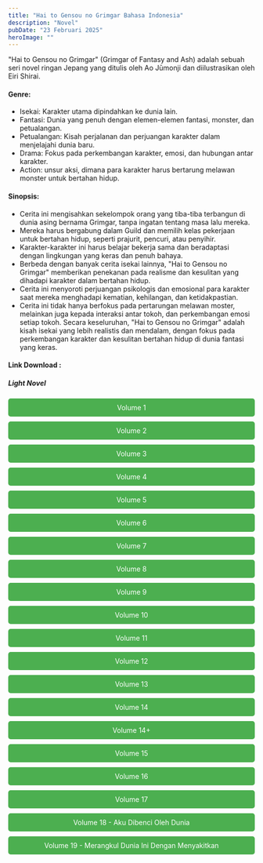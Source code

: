 ```yaml
---
title: "Hai to Gensou no Grimgar Bahasa Indonesia"
description: "Novel"
pubDate: "23 Februari 2025"
heroImage: ""
---
```


"Hai to Gensou no Grimgar" (Grimgar of Fantasy and Ash) adalah sebuah seri novel ringan Jepang yang ditulis oleh Ao Jūmonji dan diilustrasikan oleh Eiri Shirai. 

#### Genre:
 * Isekai: Karakter utama dipindahkan ke dunia lain.
 * Fantasi: Dunia yang penuh dengan elemen-elemen fantasi, monster, dan petualangan.
 * Petualangan: Kisah perjalanan dan perjuangan karakter dalam menjelajahi dunia baru.
 * Drama: Fokus pada perkembangan karakter, emosi, dan hubungan antar karakter.
 * Action: unsur aksi, dimana para karakter harus bertarung melawan monster untuk bertahan hidup.

#### Sinopsis:
 * Cerita ini mengisahkan sekelompok orang yang tiba-tiba terbangun di dunia asing bernama Grimgar, tanpa ingatan tentang masa lalu mereka.
 * Mereka harus bergabung dalam Guild dan memilih kelas pekerjaan untuk bertahan hidup, seperti prajurit, pencuri, atau penyihir.
 * Karakter-karakter ini harus belajar bekerja sama dan beradaptasi dengan lingkungan yang keras dan penuh bahaya.
 * Berbeda dengan banyak cerita isekai lainnya, "Hai to Gensou no Grimgar" memberikan penekanan pada realisme dan kesulitan yang dihadapi karakter dalam bertahan hidup.
 * Cerita ini menyoroti perjuangan psikologis dan emosional para karakter saat mereka menghadapi kematian, kehilangan, dan ketidakpastian.
 * Cerita ini tidak hanya berfokus pada pertarungan melawan moster, melainkan juga kepada interaksi antar tokoh, dan perkembangan emosi setiap tokoh.
Secara keseluruhan, "Hai to Gensou no Grimgar" adalah kisah isekai yang lebih realistis dan mendalam, dengan fokus pada perkembangan karakter dan kesulitan bertahan hidup di dunia fantasi yang keras.

#### Link Download :
<!DOCTYPE html>
<html>
<head>
  <style>
  .download-button {
      display: block;
      margin: 10px 0;
      padding: 10px 20px;
      background-color: #4CAF50;
      color: white;
      text-align: center;
      text-decoration: none;
      border: none;
      border-radius: 5px;
    }
  </style>
</head>
<body>

  <h5>Light Novel</h5>

  <a href="https://gawr-index.floral.workers.dev/0:/LN%20&%20WN/LN%20&%20WN%20Jepang%20P1/Hai%20to%20gensou%20no%20grimgar/Hai%20to%20Gensou%20no%20Grimgar%20Vol%201%20Bahasa%20Indonesia.pdf" class="download-button" download>Volume 1</a>
  <a href="https://gawr-index.floral.workers.dev/0:/LN%20&%20WN/LN%20&%20WN%20Jepang%20P1/Hai%20to%20gensou%20no%20grimgar/Hai%20to%20Gensou%20no%20Grimgar%20Vol%202%20Bahasa%20Indonesia.pdf" class="download-button" download>Volume 2</a>
  <a href="https://gawr-index.floral.workers.dev/0:/LN%20&%20WN/LN%20&%20WN%20Jepang%20P1/Hai%20to%20gensou%20no%20grimgar/Hai%20to%20Gensou%20no%20Grimgar%20Vol%203%20Bahasa%20Indonesia.pdf" class="download-button" download>Volume 3</a>
  <a href="https://gawr-index.floral.workers.dev/0:/LN%20&%20WN/LN%20&%20WN%20Jepang%20P1/Hai%20to%20gensou%20no%20grimgar/Hai%20to%20Gensou%20no%20Grimgar%20Vol%204%20Bahasa%20Indonesia.pdf" class="download-button" download>Volume 4</a>
  <a href="https://gawr-index.floral.workers.dev/0:/LN%20&%20WN/LN%20&%20WN%20Jepang%20P1/Hai%20to%20gensou%20no%20grimgar/Hai%20to%20Gensou%20no%20Grimgar%20Vol%205%20Bahasa%20Indonesia.pdf" class="download-button" download>Volume 5</a>
  <a href="https://gawr-index.floral.workers.dev/0:/LN%20&%20WN/LN%20&%20WN%20Jepang%20P1/Hai%20to%20gensou%20no%20grimgar/Hai%20to%20Gensou%20no%20Grimgar%20Vol%206%20Bahasa%20Indonesia.pdf" class="download-button" download>Volume 6</a>
  <a href="https://gawr-index.floral.workers.dev/0:/LN%20&%20WN/LN%20&%20WN%20Jepang%20P1/Hai%20to%20gensou%20no%20grimgar/Hai%20to%20Gensou%20no%20Grimgar%20Vol%207%20Bahasa%20Indonesia.pdf" class="download-button" download>Volume 7</a>
  <a href="https://gawr-index.floral.workers.dev/0:/LN%20&%20WN/LN%20&%20WN%20Jepang%20P1/Hai%20to%20gensou%20no%20grimgar/Hai%20to%20Gensou%20no%20Grimgar%20Vol%208%20Bahasa%20Indonesia.pdf" class="download-button" download>Volume 8</a>
  <a href="https://gawr-index.floral.workers.dev/0:/LN%20&%20WN/LN%20&%20WN%20Jepang%20P1/Hai%20to%20gensou%20no%20grimgar/Hai%20to%20Gensou%20no%20Grimgar%20Vol%209%20Bahasa%20Indonesia.pdf" class="download-button" download>Volume 9</a>
  <a href="https://gawr-index.floral.workers.dev/0:/LN%20&%20WN/LN%20&%20WN%20Jepang%20P1/Hai%20to%20gensou%20no%20grimgar/Hai%20to%20Gensou%20no%20Grimgar%20Vol%2010%20Bahasa%20Indonesia.pdf" class="download-button" download>Volume 10</a>
  <a href="https://gawr-index.floral.workers.dev/0:/LN%20&%20WN/LN%20&%20WN%20Jepang%20P1/Hai%20to%20gensou%20no%20grimgar/Hai%20to%20Gensou%20no%20Grimgar%20Vol%2011%20Bahasa%20Indonesia.pdf" class="download-button" download>Volume 11</a>
  <a href="https://gawr-index.floral.workers.dev/0:/LN%20&%20WN/LN%20&%20WN%20Jepang%20P1/Hai%20to%20gensou%20no%20grimgar/Hai%20to%20Gensou%20no%20Grimgar%20Vol%2012%20Bahasa%20Indonesia.pdf" class="download-button" download>Volume 12</a>
  <a href="https://gawr-index.floral.workers.dev/0:/LN%20&%20WN/LN%20&%20WN%20Jepang%20P1/Hai%20to%20gensou%20no%20grimgar/Hai%20to%20Gensou%20no%20Grimgar%20Vol%2013%20Bahasa%20Indonesia.pdf" class="download-button" download>Volume 13</a>
  <a href="https://gawr-index.floral.workers.dev/0:/LN%20&%20WN/LN%20&%20WN%20Jepang%20P1/Hai%20to%20gensou%20no%20grimgar/Hai%20to%20Gensou%20no%20Grimgar%20Vol%2014%20Bahasa%20Indonesia.pdf" class="download-button" download>Volume 14</a>
  <a href="https://gawr-index.floral.workers.dev/0:/LN%20&%20WN/LN%20&%20WN%20Jepang%20P1/Hai%20to%20gensou%20no%20grimgar/Hai%20to%20Gensou%20no%20Grimgar%20Vol%2014+%20Bahasa%20Indonesia.pdf" class="download-button" download>Volume 14+</a>
  <a href="https://gawr-index.floral.workers.dev/0:/LN%20&%20WN/LN%20&%20WN%20Jepang%20P1/Hai%20to%20gensou%20no%20grimgar/Hai%20to%20Gensou%20no%20Grimgar%20Vol%2015%20Bahasa%20Indonesia.pdf" class="download-button" download>Volume 15</a>
  <a href="https://gawr-index.floral.workers.dev/0:/LN%20&%20WN/LN%20&%20WN%20Jepang%20P1/Hai%20to%20gensou%20no%20grimgar/Hai%20to%20Gensou%20no%20Grimgar%20Vol%2016%20Bahasa%20Indonesia.pdf" class="download-button" download>Volume 16</a>
  <a href="https://gawr-index.floral.workers.dev/0:/LN%20&%20WN/LN%20&%20WN%20Jepang%20P1/Hai%20to%20gensou%20no%20grimgar/Hai%20to%20Gensou%20no%20Grimgar%20Vol%2017%20Bahasa%20Indonesia.pdf" class="download-button" download>Volume 17</a>
  <a href="https://gawr-index.floral.workers.dev/0:/LN%20&%20WN/LN%20&%20WN%20Jepang%20P1/Hai%20to%20gensou%20no%20grimgar/Hai%20to%20Gensou%20no%20Grimgar_Volume_18_-_Aku_Dibenci_Oleh_Dunia.pdf" class="download-button" download>Volume 18 - Aku Dibenci Oleh Dunia</a>
  <a href="https://gawr-index.floral.workers.dev/0:/LN%20&%20WN/LN%20&%20WN%20Jepang%20P1/Hai%20to%20gensou%20no%20grimgar/Hai%20to%20Gensou%20no%20Grimgar_Volume_19_-_Merangkul_Dunia_Ini_Dengan_Menyakitkan.pdf" class="download-button" download>Volume 19 - Merangkul Dunia Ini Dengan Menyakitkan</a>
</body>
</html>


